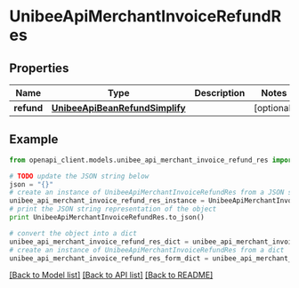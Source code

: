 # UnibeeApiMerchantInvoiceRefundRes


## Properties

Name | Type | Description | Notes
------------ | ------------- | ------------- | -------------
**refund** | [**UnibeeApiBeanRefundSimplify**](UnibeeApiBeanRefundSimplify.md) |  | [optional] 

## Example

```python
from openapi_client.models.unibee_api_merchant_invoice_refund_res import UnibeeApiMerchantInvoiceRefundRes

# TODO update the JSON string below
json = "{}"
# create an instance of UnibeeApiMerchantInvoiceRefundRes from a JSON string
unibee_api_merchant_invoice_refund_res_instance = UnibeeApiMerchantInvoiceRefundRes.from_json(json)
# print the JSON string representation of the object
print UnibeeApiMerchantInvoiceRefundRes.to_json()

# convert the object into a dict
unibee_api_merchant_invoice_refund_res_dict = unibee_api_merchant_invoice_refund_res_instance.to_dict()
# create an instance of UnibeeApiMerchantInvoiceRefundRes from a dict
unibee_api_merchant_invoice_refund_res_form_dict = unibee_api_merchant_invoice_refund_res.from_dict(unibee_api_merchant_invoice_refund_res_dict)
```
[[Back to Model list]](../README.md#documentation-for-models) [[Back to API list]](../README.md#documentation-for-api-endpoints) [[Back to README]](../README.md)


